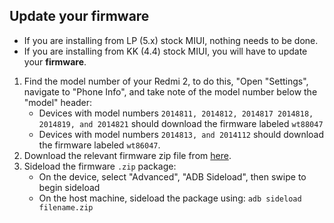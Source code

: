 ## Update your firmware

- If you are installing from LP (5.x) stock MIUI, nothing needs to be done.
- If you are installing from KK (4.4) stock MIUI, you will have to update your **firmware**.

1. Find the model number of your Redmi 2, to do this, "Open "Settings", navigate to "Phone Info", and take note of the model number below the "model" header:
      - Devices with model numbers `2014811, 2014812, 2014817 2014818, 2014819, and 2014821`
       should download the firmware labeled `wt88047`
      - Devices with model numbers `2014813, and 2014112` should download the firmware labeled
       `wt86047`.
2. Download the relevant firmware zip file from [here](https://www.androidfilehost.com/?w=files&flid=303434).
3. Sideload the firmware `.zip` package:
    * On the device, select "Advanced", "ADB Sideload", then swipe to begin sideload
    * On the host machine, sideload the package using: `adb sideload filename.zip`
